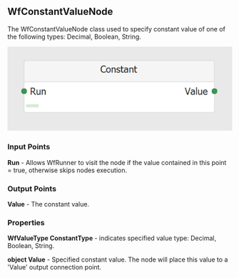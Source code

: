 ## WfConstantValueNode
The WfConstantValueNode class used to specify constant value of one of the following types: Decimal, Boolean, String.

![WfConstantValueNode](https://github.com/ArsenAbazian/WorkflowDiagram/blob/main/Help/Images/CommonNodes/Constant.png)

### Input Points

**Run** - Allows WfRunner to visit the node if the value contained in this point = true, otherwise skips nodes execution.

### Output Points

**Value** - The constant value.

### Properties

**WfValueType ConstantType** - indicates specified value type: Decimal, Boolean, String.

**object Value** - Specified constant value. The node will place this value to a 'Value' output connection point.